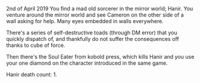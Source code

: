 2nd of April 2019
You find a mad old sorcerer in the mirror world; Hanir.
You venture around the mirror world and see Cameron on the other side of a wall asking for help.
Many eyes embedded in walls everywhere.

There's a series of self-destructive toads (through DM error) that you quickly dispatch of, and thankfully do not suffer the consequences off thanks to cube of force.

Then there's the Soul Eater from kobold press, which kills Hanir and you use your one diamond on the character introduced in the same game.

Hanir death count: 1.